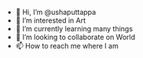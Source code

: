 - 👋 Hi, I’m @ushaputtappa
- 👀 I’m interested in Art
- 🌱 I’m currently learning many things
- 💞️ I’m looking to collaborate on World
- 📫 How to reach me where I am

<!---
ushaputtappa/ushaputtappa is a ✨ special ✨ repository because its `README.md` (this file) appears on your GitHub profile.
You can click the Preview link to take a look at your changes.
--->
